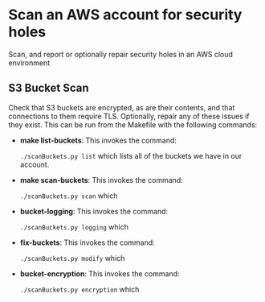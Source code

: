 # Scan an AWS account for security holes

Scan, and report or optionally repair security holes in an AWS cloud environment

## S3 Bucket Scan

Check that S3 buckets are encrypted, as are their contents, and that connections to them require TLS. Optionally, repair any of these issues if they exist. This can be run from the Makefile with the following commands:

* **make list-buckets**: This invokes the command:

	`./scanBuckets.py list` which lists all of the buckets we have in our account.

* **make scan-buckets**: This invokes the command:

	`./scanBuckets.py scan` which 

* **bucket-logging**: This invokes the command:

	`./scanBuckets.py logging` which 

* **fix-buckets**: This invokes the command:

	`./scanBuckets.py modify` which 

* **bucket-encryption**: This invokes the command:

	`./scanBuckets.py encryption` which 


